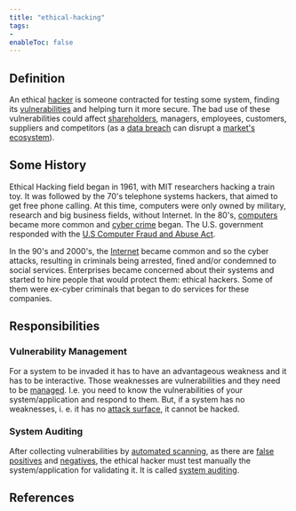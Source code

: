 ```yaml
---
title: "ethical-hacking"
tags:
- 
enableToc: false
---
```


## Definition
An ethical [hacker](notes/hacker.md) is someone contracted for testing some system, finding its [vulnerabilities](notes/vulnerability.md) and helping turn it more secure. The bad use of these vulnerabilities could affect [shareholders](notes/shareholders.md), managers, employees, customers, suppliers and competitors (as a [data breach](notes/data-breaches.md) can disrupt a [market's ecosystem](notes/market-ecosystem.md)).

## Some History
Ethical Hacking field began in 1961, with MIT researchers hacking a train toy. It was followed by the 70's telephone systems hackers, that aimed to get free phone calling. At this time, computers were only owned by military, research and big business fields, without Internet. In the 80's, [computers](notes/hosts.md) became more common and [cyber crime](notes/cyber-crime.md) began. The U.S. government responded with the [U.S Computer Fraud and Abuse Act](https://www.congress.gov/bill/99th-congress/house-bill/4718). 

In the 90's and 2000's, the [Internet](notes/internet.md) became common and so the cyber attacks, resulting in criminals being arrested, fined and/or condemned to social services. Enterprises became concerned about their systems and started to hire people that would protect them: ethical hackers. Some of them were ex-cyber criminals that began to do services for these companies.

## Responsibilities
### Vulnerability Management
For a system to be invaded it has to have an advantageous weakness and it has to be interactive. Those weaknesses are vulnerabilities and they need to be [managed](notes/vulnerability-management.md). I.e. you need to know the vulnerabilities of your system/application and respond to them. But, if a system has no weaknesses, i. e. it has no [attack surface](notes/attack-surface.md), it cannot be hacked.

### System Auditing
After collecting vulnerabilities by [automated scanning](notes/vulnerability-scan.md), as there are [false positives](notes/false-positive.md) and [negatives](notes/false-negative.md), the ethical hacker must test manually the system/application for validating it. It is called [system auditing](notes/system-auditing.md).

## References
